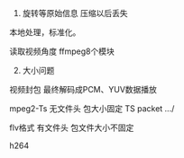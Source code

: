 1. 旋转等原始信息
压缩以后丢失

本地处理，标准化。

读取视频角度
ffmpeg8个模块

2. 大小问题


视频封包
最终解码成PCM、YUV数据播放

mpeg2-Ts
无文件头
包大小固定
TS packet .../

flv格式
有文件头
包文件大小不固定

h264
